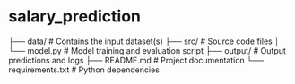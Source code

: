 # salary_prediction
├── data/                 # Contains the input dataset(s)
├── src/                  # Source code files
│   └── model.py          # Model training and evaluation script
├── output/               # Output predictions and logs
├── README.md             # Project documentation
└── requirements.txt      # Python dependencies
